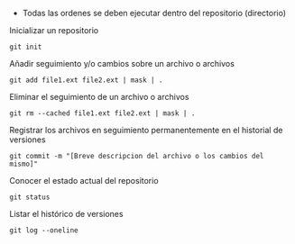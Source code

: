 - Todas las ordenes se deben ejecutar dentro del repositorio (directorio)

Inicializar un repositorio

```
git init
```

Añadir seguimiento y/o cambios sobre un  archivo o archivos

```
git add file1.ext file2.ext | mask | .
```

Eliminar el seguimiento de un archivo o archivos

```
git rm --cached file1.ext file2.ext | mask | .
```

Registrar los archivos en seguimiento permanentemente en el historial de versiones

```
git commit -m "[Breve descripcion del archivo o los cambios del mismo]"
```

Conocer el estado actual del repositorio

```
git status
```

Listar el histórico de versiones

```
git log --oneline
```

